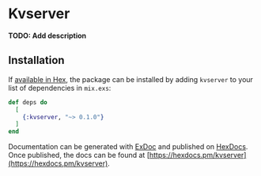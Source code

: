# Kvserver

**TODO: Add description**

## Installation

If [available in Hex](https://hex.pm/docs/publish), the package can be installed
by adding `kvserver` to your list of dependencies in `mix.exs`:

```elixir
def deps do
  [
    {:kvserver, "~> 0.1.0"}
  ]
end
```

Documentation can be generated with [ExDoc](https://github.com/elixir-lang/ex_doc)
and published on [HexDocs](https://hexdocs.pm). Once published, the docs can
be found at [https://hexdocs.pm/kvserver](https://hexdocs.pm/kvserver).

